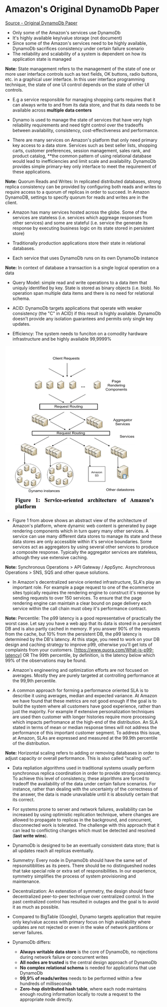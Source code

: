 # Amazon's Original DynamoDb Paper

[Source - Original DynamoDb Paper](https://www.allthingsdistributed.com/files/amazon-dynamo-sosp2007.pdf)

* Only some of the Amazon's services use DynamoDb
* It's highly available key/value storage (not document)
* Since some of the Amazon's services need to be highly available, DynamoDb sacrifices consistency under certain failure scenario
* The reliability and scalability of a system is dependent on how its application state is managed

**Note:** State management refers to the management of the state of one or more user interface controls such as text fields, OK buttons, radio buttons, etc. in a graphical user interface. In this user interface programming technique, the state of one UI control depends on the state of other UI controls.

* E.g a service responsible for managing shopping carts requires that it can always write to and from its data store, and that its data needs to be available across **multiple data centers**

* Dynamo is used to manage the state of services that have very high reliability requirements and need tight control over the tradeoffs between availability, consistency, cost-effectiveness and performance.

* There are many services on Amazon's platform that only need primary key access to a data store. Services such as best seller lists, shopping carts, customer preferences, session management, sales rank, and product catalog, **the common pattern of using relational database would lead to inefficiencies and limit scale and availability. DynamoDb provides simple primary-key only interface to meet the requirement of these applications.

**Note:** Quorum Reads and Writes: In replicated distributed databases, strong replica consistency can be provided by configuring both reads and writes to require access to a quorum of replicas in order to succeed. In Amazon DynamoDB, settings to specify quorum for reads and writes are in the client. 

* Amazon has many services hosted across the globe. Some of the services are stateless (i.e. services which aggreage responses from other services) and some are stateful (i.e. service the generate its response by executing business logic on its state stored in persistent store)

* Traditionally production applications store their state in relational databases. 

* Each service that uses DynamoDb runs on its own DynamoDb instance

**Note:** In context of database a transaction is a single logical operation on a data

* Query Model: simple read and write operations to a data item that uniquly identified by key. State is stored as binary objects (i.e. blob). No operation span multiple data items and there is no need for relational schema.

* ACID: DynamoDb targets applications that operate with weaker consistency (the "C" in ACID) if this result is highly available. DynamoDb doesn't provide any isolation guarantees and permits only single key updates.

* Efficiency: The system needs to funciton on a comodity hardware infrastructure and be highly available 99,9999%

![Service Oriented Architecture](./images/service-oriented-architecture-amazon.png)

* Figure 1 from above shows an abstract view of the architecture of Amazon's platform, where dynamic web content is generated by page rendering components which in turn query many other services. A service can use many different data stores to manage its state and these data stores are only accessible within it's service boundaries. Some services act as aggregators by using several other services to produce a composite response. Typically the aggregator services are stateless, athough they use extensive caching. 

**Note:** Synchronous Operations > API Gateway / AppSync. Asynchronous Operations > SNS, SQS and other queue solutions.

* In Amazon's decentralized service oriented infrastructure, SLA's play an important role. For example a page request to one of the ecommerce sites typically requires the rendering engine to construct it's reponse by sending requests to over 150 services. To ensure that the page rendering engine can maintain a clear bound on page delivery each service within the call chain must obey it's performance contract.

**Note:** Percentile: The p99 latency is a good representative of practically the worst case. Let say you have a web app that its data is stored in a persistent DB and is also partly cached in memory. If you answer 90% of the requests from the cache, but 10% from the persistent DB, the p99 latency is determined by the DB's latency. At this stage, you need to work on your DB design and caching strategy to improve p99, otherwise you'll get lots of complaints from your customers. [https://www.quora.com/What-is-p99-latency] OR The 99th percentile, by definition, is the latency below which 99% of the observations may be found. 

* Amazon's engineering and optimization efforts are not focused on averages. Mostly they are purely targeted at controlling performance at the 99,9th percentile. 

* A common approach for forming a performance oriented SLA is to describe it using averages, median and expected variance. At Amazon we have found that these metrics are not good enough if the goal is to build the system where all customers have good experience, rather than just the majority. For example if extensive personalization techniques are used then customer with longer histories require more processing which impacts perfromance at the high-end of the distribution. An SLA stated in terms of mean or median response times will not address the performance of this important customer segment. To address this issue, at Amazon, SLAs are expressed and measured at the 99.9th percentile of the distribution. 

**Note:** Horizontal scaling refers to adding or removing databases in order to adjust capacity or overall performance. This is also called “scaling out”.

* Data repliation algorithms used in traditional systems usually perform synchronous replica coordination in order to provide strong consistency. To achieve this level of consistency, these algorithms are forced to tradeoff the availability of the data under certain failure scenarios. For instance, rather than dealing with the uncertainty of the correctness of the answer, the data is made unavailable until it is absolutly certain that its correct. 

* For systems prone to server and network failures, availability can be increased by using optimistic replication technique, where changes are allowed to propagate to replicas in the background, and concurrent, disconnected work is tolerated. The challenge with this approach that it can lead to conflicting changes which must be detected and resolved (**last write wins**).

* DynamoDb is designed to be an eventually consistent data store; that is all updates reach all replicas eventually. 

* Summetry: Every node in DynamoDb should have the same set of repsonsitiblities as its peers. There should be no distingueshed nodes that take special role or extra set of responsibilities. In our experience, symmetry simplifies the process of system provisioning and maintenance. 

* Decentralization: An extenstion of symmetry, the design should favor decentralized peer-to-peer technique over centralized control. In the past centralized control has resulted in outages and the goal is to avoid it as much as possible. 

* Compared to BigTable (Google), Dynamo targets application that require only key/value access with primary focus on high availability where updates are not rejected or even in the wake of network partitions or server failures. 

* DynamoDb differs:
    + **Always writable data store** is the core of DynamoDb, no rejections during network failure or concurrent writes
    + **All nodes are trusted** is the central design approach of DynamoDb
    + **No complex relational schema** is needed for applications that use DynamoDb
    + **99,9% of reads/writes** needs to be performed within a few hundreds of milliseconds
    + **Zero-hop distributed hash table**, where each node maintains enough routing information locally to route a request to the appropriate node directly.

